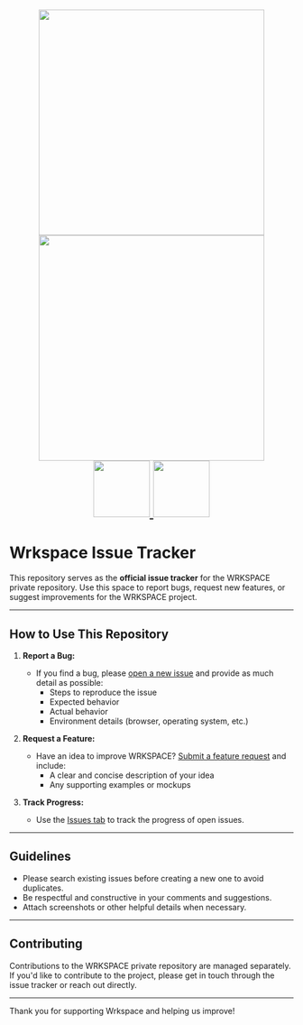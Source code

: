 <h1 align="center">
  <a href="https://wrkspace.co/#gh-light-mode-only">
  <img src="https://wrkspace.co/static/logo-complete-light.png" width="400px">
  </a>
  <a href="https://wrkspace.co/#gh-dark-mode-only">
  <img src="https://wrkspace.co/static/logo-complete-dark.png" width="400px">
  </a>
  <br />

  <a href="https://wrkspace.co/">
  <img src="https://wrkspace.co/static/badges/official-badge.png" width="100px">
  </a>
  <a href="https://wrkspace.co/">
  <img src="https://wrkspace.co/static/badges/build-badge.png" width="100px">
  </a>
</h1>

# Wrkspace Issue Tracker

This repository serves as the **official issue tracker** for the WRKSPACE private repository. Use this space to report bugs, request new features, or suggest improvements for the WRKSPACE project.

---

## How to Use This Repository

1. **Report a Bug:**
   - If you find a bug, please [open a new issue](https://github.com/wrkspace-co/wrkspace/issues/new) and provide as much detail as possible:
     - Steps to reproduce the issue
     - Expected behavior
     - Actual behavior
     - Environment details (browser, operating system, etc.)

2. **Request a Feature:**
   - Have an idea to improve WRKSPACE? [Submit a feature request](https://github.com/wrkspace-co/wrkspace/issues/new) and include:
     - A clear and concise description of your idea
     - Any supporting examples or mockups

3. **Track Progress:**
   - Use the [Issues tab](https://github.com/wrkspace-co/wrkspace/issues) to track the progress of open issues.

---

## Guidelines

- Please search existing issues before creating a new one to avoid duplicates.
- Be respectful and constructive in your comments and suggestions.
- Attach screenshots or other helpful details when necessary.

---

## Contributing

Contributions to the WRKSPACE private repository are managed separately. If you'd like to contribute to the project, please get in touch through the issue tracker or reach out directly.

---

Thank you for supporting Wrkspace and helping us improve!

